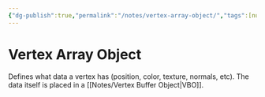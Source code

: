 ```yaml
---
{"dg-publish":true,"permalink":"/notes/vertex-array-object/","tags":[null]}
---
```




# Vertex Array Object
Defines what data a vertex has (position, color, texture, normals, etc).
The data itself is placed in a [[Notes/Vertex Buffer Object\|VBO]].
